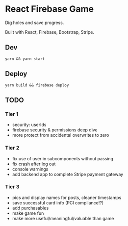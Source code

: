 # React Firebase Game

Dig holes and save progress.

Built with React, Firebase, Bootstrap, Stripe.

## Dev

```
yarn && yarn start
```

## Deploy

```
yarn build && firebase deploy
```

## TODO

### Tier 1

- security: userIds
- firebase security & permissions deep dive
- more protect from accidental overwrites to zero

### Tier 2

- fix use of user in subcomponents without passing
- fix crash after log out
- console warnings
- add backend app to complete Stripe payment gateway

### Tier 3

- pics and display names for posts, cleaner timestamps
- save successful card info (PCI compliance!?)
- add purchasables
- make game fun
- make more useful/meaningful/valuable than game
